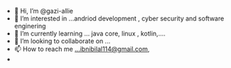 - 👋 Hi, I’m @gazi-allie
- 👀 I’m interested in ...andriod development , cyber security and software enginering
- 🌱 I’m currently learning ... java core, linux , kotlin,....
- 💞️ I’m looking to collaborate on ...
- 📫 How to reach me ...ibnibilal114@gmail.com,
- 

<!---
gazi-allie/gazi-allie is a ✨ special ✨ repository because its `README.md` (this file) appears on your GitHub profile.
You can click the Preview link to take a look at your changes.
--->
